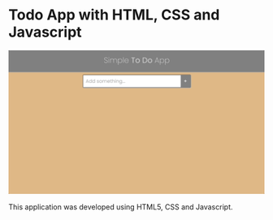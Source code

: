# Todo App with HTML, CSS and Javascript
![todo-app](todo.gif "Todo App with HTML, CSS and Javascript")

This application was developed using HTML5, CSS and Javascript.
